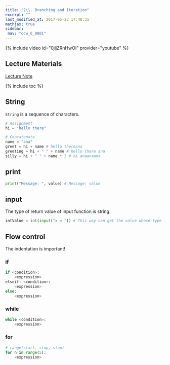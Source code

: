 ```yaml
---
title: "2\\. Branching and Iteration"
excerpt: ""
last_modified_at: 2017-05-23 17:48:31
mathjax: true
sidebar:
 nav: "ocw_6_0001"
---
```


{% include video id="0jljZRnHwOI" provider="youtube" %}

## Lecture Materials

[Lecture Note](https://ocw.mit.edu/courses/electrical-engineering-and-computer-science/6-0001-introduction-to-computer-science-and-programming-in-python-fall-2016/lecture-slides-code/MIT6_0001F16_Lec2.pdf)

{% include toc %}

## String

`String` is a sequence of characters.

```python
# Assignment
hi = "hello there"

# Concatenate
name = "ana"
greet = hi + name # hello thereana
greeting = hi + " " + name # hello there ana
silly = hi + " " + name * 3 # hi anaanaana
```

## print

```python
print("Message: ", value) # Message: value
```

## input

The type of return value of input function is string.

```python
intValue = int(input("x = ")) # This way can get the value whose type is what we want.
```

## Flow control

The indentation is important!

### if

```python
if <condition>:
	<expression>
elseif: <condition>:
	<expression>
else:
	<expression>
```

### while

```python
while <condition>:
	<expression>
```

### for

```python
# range(start, stop, step)
for n in range(5):
	<expression>
```
